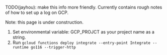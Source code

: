 TODO(jayhou): make this info more friendly. Currently contains rough notes of
how to set up a log on GCP.

Note: this page is under construction.

1.  Set environmental variable: GCP_PROJCT as your project name as a string.
1.  Run `gcloud functions deploy integrate --entry-point Integrate --runtime
    go116 --trigger-http`
